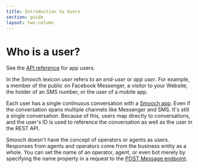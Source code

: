 ```yaml
---
title: Introduction to Users
section: guide
layout: two-column
---
```


# Who is a user?

See the [API reference](http://docs.smooch.io/rest/#app-user) for app users.

In the Smooch lexicon _user_ refers to an _end-user_ or _app user_. For example, a member of the public on Facebook Messenger, a visitor to your Website, the holder of an SMS number, or the user of a mobile app.

Each user has a single continuous conversation with a [Smooch app](#). Even if the conversation spans multiple channels like Messenger and SMS. It's still a single conversation. Because of this, users map directly to conversations, and the user's ID is used to reference the conversation as well as the user in the REST API.

Smooch doesn't have the concept of operators or agents as users. Responses from agents and operators come from the business entity as a whole. You can set the name of an operator, agent, or even bot merely by specifying the name property in a request to the [POST Message endpoint](http://docs.smooch.io/rest/#post-message).
